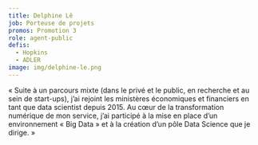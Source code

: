 ```yaml
---
title: Delphine Lê
job: Porteuse de projets
promos: Promotion 3
role: agent-public
defis:
  - Hopkins
  - ADLER
image: img/delphine-le.png
---
```

« Suite à un parcours mixte (dans le privé et le public, en recherche et au sein de start-ups), j’ai rejoint les ministères économiques et financiers en tant que data scientist depuis 2015. Au cœur de la transformation numérique de mon service, j’ai participé à la mise en place d’un environnement « Big Data » et à la création d’un pôle Data Science que je dirige. »